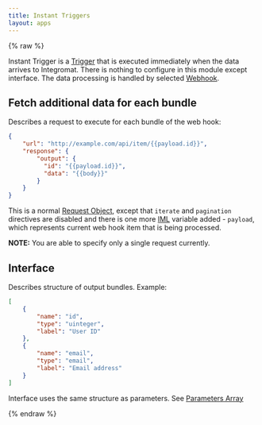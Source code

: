 ```yaml
---
title: Instant Triggers
layout: apps
---
```


{% raw %}

Instant Trigger is a [Trigger](trigger.html) that is executed immediately when the data arrives to Integromat. There is nothing to configure in this module except interface. The data processing is handled by selected [Webhook](webhook.html).

## Fetch additional data for each bundle

Describes a request to execute for each bundle of the web hook:

```json
{
    "url": "http://example.com/api/item/{{payload.id}}",
    "response": {
        "output": {
          "id": "{{payload.id}}",
          "data": "{{body}}"
        }
    }
}
```

This is a normal [Request Object](request-object.html), except that `iterate` and `pagination` directives are disabled and
there is one more [IML](iml.html) variable added - `payload`, which represents current web hook item that is being processed.

**NOTE:** You are able to specify only a single request currently.

## Interface

Describes structure of output bundles. Example:

```json
[
    {
        "name": "id",
        "type": "uinteger",
        "label": "User ID"
    },
    {
        "name": "email",
        "type": "email",
        "label": "Email address"
    }
]
```

Interface uses the same structure as parameters. See [Parameters Array](parameters-array.html)

{% endraw %}